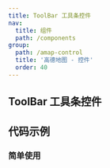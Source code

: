 ```yaml
---
title: ToolBar 工具条控件
nav:
  title: 组件
  path: /components
group:
  path: /amap-control
  title: '高德地图 - 控件'
  order: 40
---
```


## ToolBar 工具条控件

## 代码示例

### 简单使用

<code src="../demos/demo-14.tsx" />
